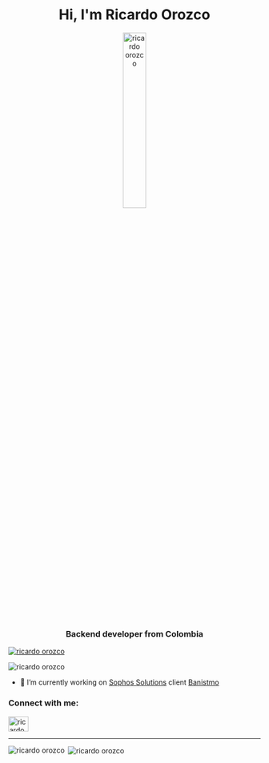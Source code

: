 <h1 align="center">Hi, I'm Ricardo Orozco</h1>

<p align="center"> <img src="https://media.licdn.com/dms/image/C5603AQHjJp5DH10qlg/profile-displayphoto-shrink_800_800/0/1653139378092?e=1682553600&v=beta&t=NtK69TOgn-kNtwoa5H8UWSXIWy08Q5-nkyj4VieOUvc" alt="ricardo orozco" width="30%"> </p>

<h3 align="center">Backend developer from Colombia</h3>

<p align="left"> <a href="https://github.com/ryo-ma/github-profile-trophy"><img src="https://github-profile-trophy.vercel.app/?username=ricardoorozco" alt="ricardo orozco" /></a> </p>

<p align="left"> <img src="https://komarev.com/ghpvc/?username=ricardoorozco&label=Profile%20views" alt="ricardo orozco" /> </p>

- 🔭 I’m currently working on [Sophos Solutions](https://www.sophossolutions.com/) client [Banistmo](https://www.banistmo.com/)

<h3 align="left">Connect with me:</h3>
<p align="left">
<a href="https://linkedin.com/in/orozcoleonricardo" target="blank"><img align="center" src="https://raw.githubusercontent.com/rahuldkjain/github-profile-readme-generator/master/src/images/icons/Social/linked-in-alt.svg" alt="ricardo orozco" height="30" width="40" /></a>
</p>
<hr />
<p><img align="left" src="https://github-readme-stats.vercel.app/api/top-langs?username=ricardoorozco&show_icons=true&locale=en&layout=compact" alt="ricardo orozco" /></p>

<p>&nbsp;<img align="center" src="https://github-readme-stats.vercel.app/api?username=ricardoorozco&show_icons=true&locale=en" alt="ricardo orozco" /></p>
